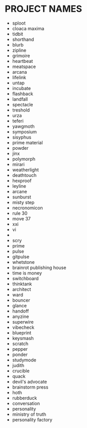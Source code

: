 # PROJECT NAMES

- sploot
- cloaca maxima
- tidbit
- shorthand
- blurb
- zipline
- grimoire
- heartbeat
- meatspace
- arcana
- lifelink
- untap
- incubate
- flashback
- landfall
- spectacle
- treshold
- urza
- teferi
- yawgmoth
- symposium
- sisyphus
- prime material
- powder
- jinx
- polymorph
- mirari
- weatherlight
- deathtouch
- hexproof
- leyline
- arcane
- sunburst
- misty step
- necronomicon
- rule 30
- move 37
- xxi
- vi
- <roman numerals>
- scry
- prime
- pulse
- gitpulse
- whetstone
- brainrot publishing house
- time is money
- switchboard
- thinktank
- architect
- ward
- bouncer
- glance
- handoff
- anyzine
- superwire
- vibecheck
- blueprint
- keysmash
- scratch
- pepper
- ponder
- studymode
- judith
- crucible
- quack
- devil's advocate
- brainstorm press
- hoth
- rubberduck
- conversation
- personality
- ministry of truth
- personality factory

